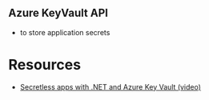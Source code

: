 Azure KeyVault API
---

- to store application secrets

# Resources
- [Secretless apps with .NET and Azure Key Vault (video)](https://www.youtube.com/watch?v=f8Hf-YUrC10)